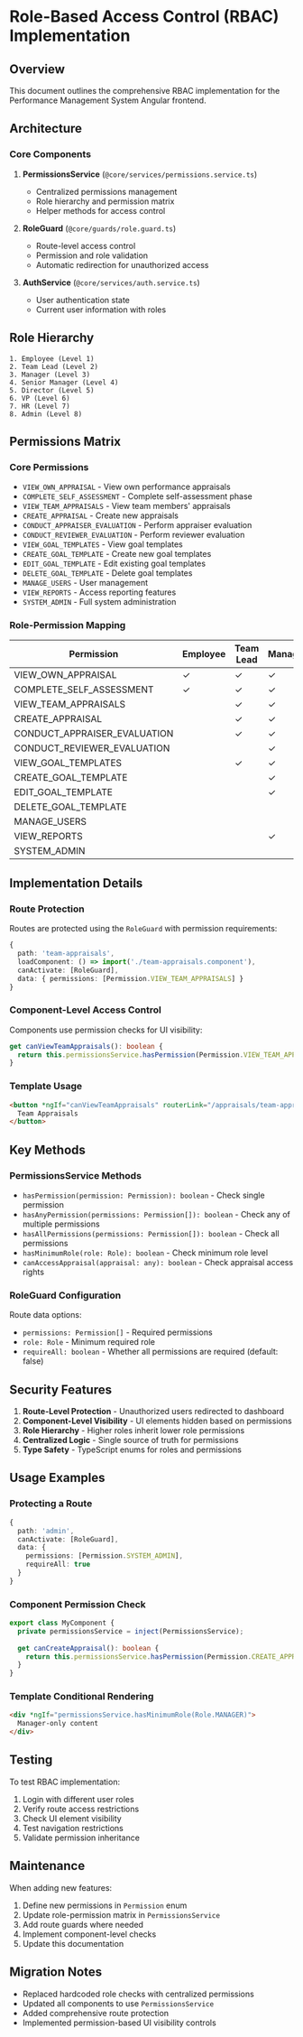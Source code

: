 # Role-Based Access Control (RBAC) Implementation

## Overview
This document outlines the comprehensive RBAC implementation for the Performance Management System Angular frontend.

## Architecture

### Core Components

1. **PermissionsService** (`@core/services/permissions.service.ts`)
   - Centralized permissions management
   - Role hierarchy and permission matrix
   - Helper methods for access control

2. **RoleGuard** (`@core/guards/role.guard.ts`)
   - Route-level access control
   - Permission and role validation
   - Automatic redirection for unauthorized access

3. **AuthService** (`@core/services/auth.service.ts`)
   - User authentication state
   - Current user information with roles

## Role Hierarchy

```
1. Employee (Level 1)
2. Team Lead (Level 2) 
3. Manager (Level 3)
4. Senior Manager (Level 4)
5. Director (Level 5)
6. VP (Level 6)
7. HR (Level 7)
8. Admin (Level 8)
```

## Permissions Matrix

### Core Permissions
- `VIEW_OWN_APPRAISAL` - View own performance appraisals
- `COMPLETE_SELF_ASSESSMENT` - Complete self-assessment phase
- `VIEW_TEAM_APPRAISALS` - View team members' appraisals
- `CREATE_APPRAISAL` - Create new appraisals
- `CONDUCT_APPRAISER_EVALUATION` - Perform appraiser evaluation
- `CONDUCT_REVIEWER_EVALUATION` - Perform reviewer evaluation
- `VIEW_GOAL_TEMPLATES` - View goal templates
- `CREATE_GOAL_TEMPLATE` - Create new goal templates
- `EDIT_GOAL_TEMPLATE` - Edit existing goal templates
- `DELETE_GOAL_TEMPLATE` - Delete goal templates
- `MANAGE_USERS` - User management
- `VIEW_REPORTS` - Access reporting features
- `SYSTEM_ADMIN` - Full system administration

### Role-Permission Mapping

| Permission | Employee | Team Lead | Manager | Sr Manager | Director | VP | HR | Admin |
|------------|----------|-----------|---------|------------|----------|----|----|-------|
| VIEW_OWN_APPRAISAL | ✓ | ✓ | ✓ | ✓ | ✓ | ✓ | ✓ | ✓ |
| COMPLETE_SELF_ASSESSMENT | ✓ | ✓ | ✓ | ✓ | ✓ | ✓ | ✓ | ✓ |
| VIEW_TEAM_APPRAISALS | | ✓ | ✓ | ✓ | ✓ | ✓ | ✓ | ✓ |
| CREATE_APPRAISAL | | ✓ | ✓ | ✓ | ✓ | ✓ | ✓ | ✓ |
| CONDUCT_APPRAISER_EVALUATION | | ✓ | ✓ | ✓ | ✓ | ✓ | ✓ | ✓ |
| CONDUCT_REVIEWER_EVALUATION | | | ✓ | ✓ | ✓ | ✓ | ✓ | ✓ |
| VIEW_GOAL_TEMPLATES | | ✓ | ✓ | ✓ | ✓ | ✓ | ✓ | ✓ |
| CREATE_GOAL_TEMPLATE | | | ✓ | ✓ | ✓ | ✓ | ✓ | ✓ |
| EDIT_GOAL_TEMPLATE | | | ✓ | ✓ | ✓ | ✓ | ✓ | ✓ |
| DELETE_GOAL_TEMPLATE | | | | ✓ | ✓ | ✓ | ✓ | ✓ |
| MANAGE_USERS | | | | | | | ✓ | ✓ |
| VIEW_REPORTS | | | ✓ | ✓ | ✓ | ✓ | ✓ | ✓ |
| SYSTEM_ADMIN | | | | | | | | ✓ |

## Implementation Details

### Route Protection

Routes are protected using the `RoleGuard` with permission requirements:

```typescript
{
  path: 'team-appraisals',
  loadComponent: () => import('./team-appraisals.component'),
  canActivate: [RoleGuard],
  data: { permissions: [Permission.VIEW_TEAM_APPRAISALS] }
}
```

### Component-Level Access Control

Components use permission checks for UI visibility:

```typescript
get canViewTeamAppraisals(): boolean {
  return this.permissionsService.hasPermission(Permission.VIEW_TEAM_APPRAISALS);
}
```

### Template Usage

```html
<button *ngIf="canViewTeamAppraisals" routerLink="/appraisals/team-appraisals">
  Team Appraisals
</button>
```

## Key Methods

### PermissionsService Methods

- `hasPermission(permission: Permission): boolean` - Check single permission
- `hasAnyPermission(permissions: Permission[]): boolean` - Check any of multiple permissions
- `hasAllPermissions(permissions: Permission[]): boolean` - Check all permissions
- `hasMinimumRole(role: Role): boolean` - Check minimum role level
- `canAccessAppraisal(appraisal: any): boolean` - Check appraisal access rights

### RoleGuard Configuration

Route data options:
- `permissions: Permission[]` - Required permissions
- `role: Role` - Minimum required role
- `requireAll: boolean` - Whether all permissions are required (default: false)

## Security Features

1. **Route-Level Protection** - Unauthorized users redirected to dashboard
2. **Component-Level Visibility** - UI elements hidden based on permissions
3. **Role Hierarchy** - Higher roles inherit lower role permissions
4. **Centralized Logic** - Single source of truth for permissions
5. **Type Safety** - TypeScript enums for roles and permissions

## Usage Examples

### Protecting a Route
```typescript
{
  path: 'admin',
  canActivate: [RoleGuard],
  data: { 
    permissions: [Permission.SYSTEM_ADMIN],
    requireAll: true 
  }
}
```

### Component Permission Check
```typescript
export class MyComponent {
  private permissionsService = inject(PermissionsService);
  
  get canCreateAppraisal(): boolean {
    return this.permissionsService.hasPermission(Permission.CREATE_APPRAISAL);
  }
}
```

### Template Conditional Rendering
```html
<div *ngIf="permissionsService.hasMinimumRole(Role.MANAGER)">
  Manager-only content
</div>
```

## Testing

To test RBAC implementation:

1. Login with different user roles
2. Verify route access restrictions
3. Check UI element visibility
4. Test navigation restrictions
5. Validate permission inheritance

## Maintenance

When adding new features:

1. Define new permissions in `Permission` enum
2. Update role-permission matrix in `PermissionsService`
3. Add route guards where needed
4. Implement component-level checks
5. Update this documentation

## Migration Notes

- Replaced hardcoded role checks with centralized permissions
- Updated all components to use `PermissionsService`
- Added comprehensive route protection
- Implemented permission-based UI visibility controls
